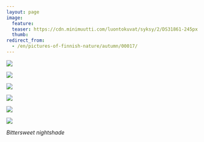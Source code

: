 ```yaml
---
layout: page
image:
  feature:
  teaser: https://cdn.minimuutti.com/luontokuvat/syksy/2/DS31861-245px.jpg
  thumb:
redirect_from:
  - /en/pictures-of-finnish-nature/autumn/00017/
---
```


![](https://cdn.minimuutti.com/luontokuvat/syksy/2/DS27055-800px.jpg)

![](https://cdn.minimuutti.com/luontokuvat/syksy/2/DS27054-800px.jpg)

![](https://cdn.minimuutti.com/luontokuvat/syksy/2/DS27046-800px.jpg)

![](https://cdn.minimuutti.com/luontokuvat/syksy/2/DS31792-800px.jpg)

![](https://cdn.minimuutti.com/luontokuvat/syksy/2/DS31798-800px.jpg)

![](https://cdn.minimuutti.com/luontokuvat/syksy/2/DS31861-800px.jpg)

*Bittersweet nightshade*
